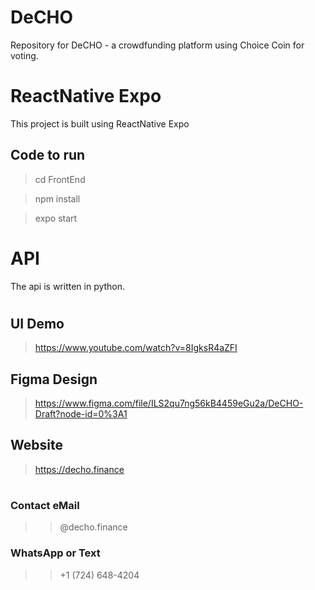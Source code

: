 # DeCHO
Repository for DeCHO - a crowdfunding platform using Choice Coin for voting.

#
# ReactNative Expo
This project is built using ReactNative Expo

## Code to run
> cd FrontEnd

> npm install

> expo start

#
# API

The api is written in python.


#
## UI Demo

> https://www.youtube.com/watch?v=8IgksR4aZFI

## Figma Design
> https://www.figma.com/file/ILS2qu7ng56kB4459eGu2a/DeCHO-Draft?node-id=0%3A1

## Website
> https://decho.finance

#
### Contact eMail
>> @decho.finance
### WhatsApp or Text
>> +1 (724) 648-4204
